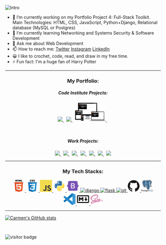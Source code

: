![Intro](https://user-images.githubusercontent.com/28003516/178810320-709d08be-29b7-486d-b1a5-89ee999e4144.gif)


- 🔭 I’m currently working on my Portfolio Project 4: Full-Stack Toolkit. Main Technologies: HTML, CSS, JavaScript, Python+Django, Relational database (MySQL or Postgres)
- 🌱 I’m currently learning Networking and Systems Security & Software Development
- 💬 Ask me about Web Development
- 📫 How to reach me: [Twitter](https://twitter.com/CarmenCantudo) [Instagram](https://www.instagram.com/ccarmenccm/) [LinkedIn](https://www.linkedin.com/in/carmen-cantudo-moreno/)
- 😀 I like to crochet, code, read, and draw in my free time.
- ⚡ Fun fact: I'm a huge fan of Harry Potter

<hr>

<h3 align="center">My Portfolio:</h3>
<h5 align="center">Code Institute Projects:</h5>
<p align="center"> 
  <a href="https://carmencantudo.github.io/bookclub/" target="_blank">
  <img src="https://carmencantudo.github.io/assets/img/bookclub.PNG" width="20%" />
    <a/>&nbsp;
  <a href="https://carmencantudo.github.io/rock-paper-scissors-lizard-spock" target="_blank">
  <img src="https://carmencantudo.github.io/assets/img/rock-paper-scissors.PNG" width="20%" />
    <a/>&nbsp;
  <a href="https://a-lost-dragons-quest.herokuapp.com/" target="_blank">
  <img src="https://github.com/CarmenCantudo/lost-dragon-quest/raw/main/assets/testing/am-i-responsive.png" width="20%" />
    <a/>&nbsp;
</p>
<br>
<h5 align="center">Work Projects:</h5>
<p align="center"> 
  <a href="https://carmencantudo.github.io/SpanishMortgages/" target="_blank">
  <img src="https://carmencantudo.github.io/assets/img/Mortgage-expenses.jpg" width="20%" />
    <a/>&nbsp;
  <a href="https://carmencantudo.github.io/BancoPopular/en/" target="_blank">
  <img src="https://carmencantudo.github.io/assets/img/Reclama-tus-acciones.jpg" width="20%" />
    <a/>&nbsp;
  <a href="https://carmencantudo.github.io/Tramiuris/en/" target="_blank">
  <img src="https://carmencantudo.github.io/assets/img/Tramiuris.png" width="20%" />
    <a/>&nbsp;
  <a href="https://carmencantudo.github.io/Fers/en/" target="_blank">
  <img src="https://carmencantudo.github.io/assets/img/Fers.png" width="20%" />
    <a/>&nbsp;
  <a href="https://www.balmsadvisory.com/en/" target="_blank">
  <img src="https://carmencantudo.github.io/assets/img/Balms-advisory.png" width="20%" />
    <a/>&nbsp;
  <a href="https://consumidoresunidos.es/" target="_blank">
  <img src="https://carmencantudo.github.io/assets/img/CUE.png" width="20%" />
    <a/>&nbsp;
  <a href="https://carmencantudo.github.io/youll-dream-again/en" target="_blank">
  <img src="https://carmencantudo.github.io/assets/img/youlldreamagain.png" width="20%" />
    <a/>
</p>

<hr>

<h3 align="center">My Tech Stacks:</h3>
<p align="center"> 
<a href="https://www.w3.org/html/" target="_blank" rel="noreferrer"> <img src="https://raw.githubusercontent.com/devicons/devicon/master/icons/html5/html5-original-wordmark.svg" alt="html5" width="40" height="40"/> </a>
<a href="https://www.w3schools.com/css/" target="_blank" rel="noreferrer"> <img src="https://raw.githubusercontent.com/devicons/devicon/master/icons/css3/css3-original-wordmark.svg" alt="css3" width="40" height="40"/> </a> 
<a href="https://developer.mozilla.org/en-US/docs/Web/JavaScript" target="_blank" rel="noreferrer"> <img src="https://raw.githubusercontent.com/devicons/devicon/master/icons/javascript/javascript-original.svg" alt="javascript" width="40" height="40"/> </a> 
<a href="https://www.python.org" target="_blank" rel="noreferrer"> <img src="https://raw.githubusercontent.com/devicons/devicon/master/icons/python/python-original.svg" alt="python" width="40" height="40"/> </a>
<a href="https://getbootstrap.com/" target="_blank" rel="noreferrer"> <img src="https://github.com/devicons/devicon/blob/master/icons/bootstrap/bootstrap-plain.svg" alt="bootstrap" width="40" height="40"/> </a>
<a href="https://www.djangoproject.com/" target="_blank" rel="noreferrer"> <img src="https://cdn.worldvectorlogo.com/logos/django.svg" alt="django" width="40" height="40"/> </a> 
<a href="https://flask.palletsprojects.com/" target="_blank" rel="noreferrer"> <img src="https://www.vectorlogo.zone/logos/pocoo_flask/pocoo_flask-icon.svg" alt="flask" width="40" height="40"/> </a> 
<a href="https://git-scm.com/" target="_blank" rel="noreferrer"> <img src="https://www.vectorlogo.zone/logos/git-scm/git-scm-icon.svg" alt="git" width="40" height="40"/> </a> 
<a href="https://github.com/" target="_blank" rel="noreferrer"> <img src="https://github.com/devicons/devicon/blob/master/icons/github/github-original.svg" alt="github" width="40" height="40"/> </a> 
<a href="https://www.postgresql.org" target="_blank" rel="noreferrer"> <img src="https://raw.githubusercontent.com/devicons/devicon/master/icons/postgresql/postgresql-original-wordmark.svg" alt="postgresql" width="40" height="40"/> </a>  
<br>
<a href="https://code.visualstudio.com/" target="_blank" rel="noreferrer"> <img src="https://github.com/devicons/devicon/blob/master/icons/vscode/vscode-original.svg" alt="vscode" width="40" height="40"/> </a> 
<a href="https://www.markdownguide.org/" target="_blank" rel="noreferrer"> <img src="https://github.com/devicons/devicon/blob/master/icons/markdown/markdown-original.svg" alt="markdown" width="40" height="40"/> </a> 
<a href="[https://www.markdownguide.org/](https://sass-lang.com/)" target="_blank" rel="noreferrer"> <img src="https://github.com/devicons/devicon/blob/master/icons/sass/sass-original.svg" alt="sass" width="40" height="40"/> </a> 
</p>

<hr>

[![Carmen's GitHub stats](https://github-readme-stats.vercel.app/api?username=CarmenCantudo&theme=buefy&show_icons=true)](https://github.com/CarmenCantudo/github-readme-stats)

<br>

![visitor badge](https://visitor-badge-reloaded.herokuapp.com/badge?page_id=CarmenCantudo.visitor-badge.reloaded&logo=GitHub&color=55acb7&text=VISITORS)

